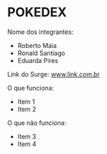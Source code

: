# POKEDEX

Nome dos integrantes: 
- Roberto Maia
- Ronald Santiago
- Eduarda Pires

Link do Surge: www.link.com.br

O que funciona:
- Item 1
- Item 2

O que não funciona: 
- Item 3
- Item 4
